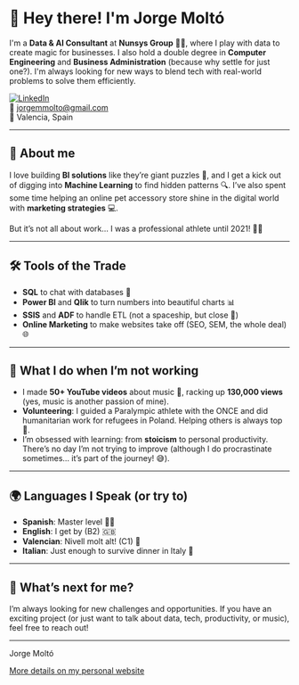 # 👋 Hey there! I'm Jorge Moltó

I'm a **Data & AI Consultant** at **Nunsys Group** 🧑‍💻, where I play with data to create magic for businesses. I also hold a double degree in **Computer Engineering** and **Business Administration** (because why settle for just one?). I'm always looking for new ways to blend tech with real-world problems to solve them efficiently.

[![LinkedIn](https://img.shields.io/badge/LinkedIn-Jorge%20Molto-blue)](https://www.linkedin.com/in/jorgemoltomolto/)  
📧 jorgemmolto@gmail.com  
📍 Valencia, Spain

---

## 🚀 About me

I love building **BI solutions** like they’re giant puzzles 🧩, and I get a kick out of digging into **Machine Learning** to find hidden patterns 🔍. I’ve also spent some time helping an online pet accessory store shine in the digital world with **marketing strategies** 💻.

But it’s not all about work… I was a professional athlete until 2021! 🏃‍♂️

---

## 🛠️ Tools of the Trade

- **SQL** to chat with databases 🤖  
- **Power BI** and **Qlik** to turn numbers into beautiful charts 📊  
- **SSIS** and **ADF** to handle ETL (not a spaceship, but close 🚀)  
- **Online Marketing** to make websites take off (SEO, SEM, the whole deal) 🌐

---

## 🎯 What I do when I’m not working

- I made **50+ YouTube videos** about music 🎸, racking up **130,000 views** (yes, music is another passion of mine).
- **Volunteering**: I guided a Paralympic athlete with the ONCE and did humanitarian work for refugees in Poland. Helping others is always top 💙.
- I’m obsessed with learning: from **stoicism** to personal productivity. There’s no day I’m not trying to improve (although I do procrastinate sometimes… it’s part of the journey! 😅).

---

## 🌍 Languages I Speak (or try to)

- **Spanish**: Master level 🧙‍♂️  
- **English**: I get by (B2) 🇬🇧  
- **Valencian**: Nivell molt alt! (C1) 🌊  
- **Italian**: Just enough to survive dinner in Italy 🍝

---

## 🔮 What’s next for me?

I’m always looking for new challenges and opportunities. If you have an exciting project (or just want to talk about data, tech, productivity, or music), feel free to reach out!

---
Jorge Moltó

[More details on my personal website](https://notanproductivo.com)
